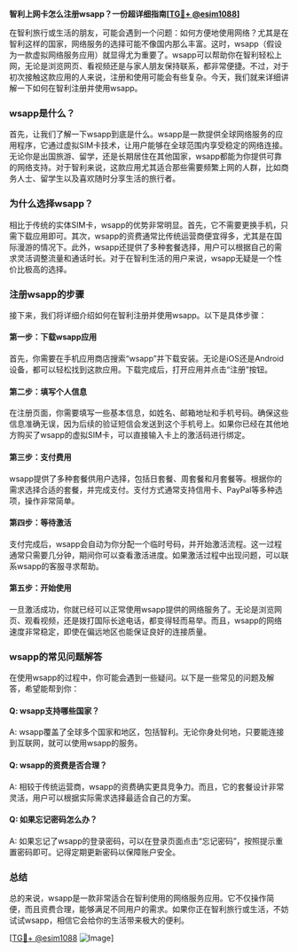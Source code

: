 **智利上网卡怎么注册wsapp？一份超详细指南[[TG💪+ @esim1088](https://t.me/s/esim1088)]**

在智利旅行或生活的朋友，可能会遇到一个问题：如何方便地使用网络？尤其是在智利这样的国家，网络服务的选择可能不像国内那么丰富。这时，wsapp（假设为一款虚拟网络服务应用）就显得尤为重要了。wsapp可以帮助你在智利轻松上网，无论是浏览网页、看视频还是与家人朋友保持联系，都非常便捷。不过，对于初次接触这款应用的人来说，注册和使用可能会有些复杂。今天，我们就来详细讲解一下如何在智利注册并使用wsapp。

### wsapp是什么？

首先，让我们了解一下wsapp到底是什么。wsapp是一款提供全球网络服务的应用程序，它通过虚拟SIM卡技术，让用户能够在全球范围内享受稳定的网络连接。无论你是出国旅游、留学，还是长期居住在其他国家，wsapp都能为你提供可靠的网络支持。对于智利来说，这款应用尤其适合那些需要频繁上网的人群，比如商务人士、留学生以及喜欢随时分享生活的旅行者。

### 为什么选择wsapp？

相比于传统的实体SIM卡，wsapp的优势非常明显。首先，它不需要更换手机，只需下载应用即可。其次，wsapp的资费通常比传统运营商便宜得多，尤其是在国际漫游的情况下。此外，wsapp还提供了多种套餐选择，用户可以根据自己的需求灵活调整流量和通话时长。对于在智利生活的用户来说，wsapp无疑是一个性价比极高的选择。

### 注册wsapp的步骤

接下来，我们将详细介绍如何在智利注册并使用wsapp。以下是具体步骤：

#### 第一步：下载wsapp应用
首先，你需要在手机应用商店搜索“wsapp”并下载安装。无论是iOS还是Android设备，都可以轻松找到这款应用。下载完成后，打开应用并点击“注册”按钮。

#### 第二步：填写个人信息
在注册页面，你需要填写一些基本信息，如姓名、邮箱地址和手机号码。确保这些信息准确无误，因为后续的验证短信会发送到这个手机号上。如果你已经在其他地方购买了wsapp的虚拟SIM卡，可以直接输入卡上的激活码进行绑定。

#### 第三步：支付费用
wsapp提供了多种套餐供用户选择，包括日套餐、周套餐和月套餐等。根据你的需求选择合适的套餐，并完成支付。支付方式通常支持信用卡、PayPal等多种选项，操作非常简单。

#### 第四步：等待激活
支付完成后，wsapp会自动为你分配一个临时号码，并开始激活流程。这一过程通常只需要几分钟，期间你可以查看激活进度。如果激活过程中出现问题，可以联系wsapp的客服寻求帮助。

#### 第五步：开始使用
一旦激活成功，你就已经可以正常使用wsapp提供的网络服务了。无论是浏览网页、观看视频，还是拨打国际长途电话，都变得轻而易举。而且，wsapp的网络速度非常稳定，即使在偏远地区也能保证良好的连接质量。

### wsapp的常见问题解答

在使用wsapp的过程中，你可能会遇到一些疑问。以下是一些常见的问题及解答，希望能帮到你：

#### Q: wsapp支持哪些国家？
A: wsapp覆盖了全球多个国家和地区，包括智利。无论你身处何地，只要能连接到互联网，就可以使用wsapp的服务。

#### Q: wsapp的资费是否合理？
A: 相较于传统运营商，wsapp的资费确实更具竞争力。而且，它的套餐设计非常灵活，用户可以根据实际需求选择最适合自己的方案。

#### Q: 如果忘记密码怎么办？
A: 如果忘记了wsapp的登录密码，可以在登录页面点击“忘记密码”，按照提示重置密码即可。记得定期更新密码以保障账户安全。

### 总结

总的来说，wsapp是一款非常适合在智利使用的网络服务应用。它不仅操作简便，而且资费合理，能够满足不同用户的需求。如果你正在智利旅行或生活，不妨试试wsapp，相信它会给你的生活带来极大的便利。

[[TG💪+ @esim1088](https://t.me/s/esim1088) ![Image](https://i.postimg.cc/4NQfJmqS/Snipaste-2025-05-13-00-14-12.png)]